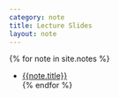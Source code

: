 ```yaml
---
category: note
title: Lecture Slides
layout: note
---
```


{% for note in site.notes %}
* [{{note.title}}]({{site.baseurl}}{{note.url}})  
{% endfor %}

&nbsp;
